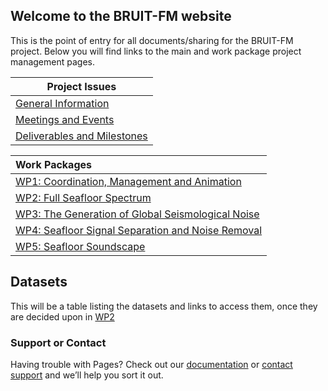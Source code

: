 ## Welcome to the BRUIT-FM website

This is the point of entry for all documents/sharing for the BRUIT-FM project.  Below you will find links to the main and work package project management pages.

| Project Issues|
| --------------- |
| [General Information](general-information) |
| [Meetings and Events](meetings-events)  |
| [Deliverables and Milestones](deliverables-milestones) |

| Work Packages |
| :--------------- |
| [WP1: Coordination, Management and Animation](WP1.md)  |
| [WP2: Full Seafloor Spectrum](WP2.md)  |
| [WP3: The Generation of Global Seismological Noise](WP3.md)  |
| [WP4: Seafloor Signal Separation and Noise Removal](WP4.md)  |
| [WP5: Seafloor Soundscape](WP5.md)  |

## Datasets

This will be a table listing the datasets and links to access them, once they are decided upon in [WP2](WP2)

### Support or Contact

Having trouble with Pages? Check out our [documentation](https://docs.github.com/categories/github-pages-basics/) or [contact support](https://support.github.com/contact) and we’ll help you sort it out.
